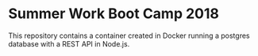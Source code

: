 # Summer Work Boot Camp 2018

This repository contains a container created in Docker running a postgres database with a REST API in Node.js.
